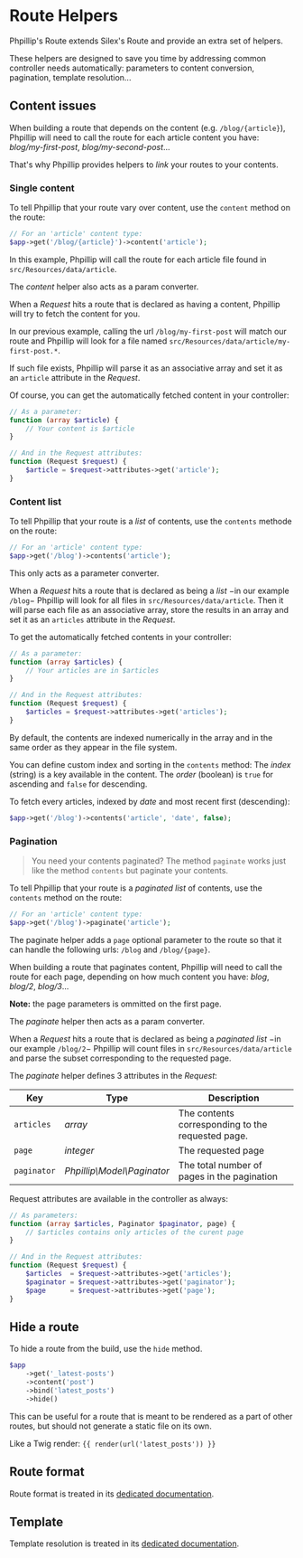# Route Helpers

Phpillip's Route extends Silex's Route and provide an extra set of helpers.

These helpers are designed to save you time by addressing common controller needs automatically: parameters to content conversion, pagination, template resolution...

## Content issues

When building a route that depends on the content (e.g. `/blog/{article}`), Phpillip will need to call the route for each article content you have: _blog/my-first-post_, _blog/my-second-post_...

That's why Phpillip provides helpers to _link_ your routes to your contents.

### Single content

To tell Phpillip that your route vary over content, use the `content` method on the route:

``` php
// For an 'article' content type:
$app->get('/blog/{article}')->content('article');
```

In this example, Phpillip will call the route for each article file found in `src/Resources/data/article`.

The _content_ helper also acts as a param converter.

When a _Request_ hits a route that is declared as having a content, Phpillip will try to fetch the content for you.

In our previous example, calling the url `/blog/my-first-post` will match our route and Phpillip will look for a file named `src/Resources/data/article/my-first-post.*`.

If such file exists, Phpillip will parse it as an associative array and set it as an `article` attribute in the _Request_.

Of course, you can get the automatically fetched content in your controller:

``` php
// As a parameter:
function (array $article) {
    // Your content is $article
}

// And in the Request attributes:
function (Request $request) {
    $article = $request->attributes->get('article');
}
```

### Content list

To tell Phpillip that your route is a _list_ of contents, use the `contents` methode on the route:

``` php
// For an 'article' content type:
$app->get('/blog')->contents('article');
```

This only acts as a parameter converter.

When a _Request_ hits a route that is declared as being a _list_ −in our example `/blog`− Phpillip will look for all files in `src/Resources/data/article`. Then it will parse each file as an associative array, store the results in an array and set it as an `articles` attribute in the _Request_.

To get the automatically fetched contents in your controller:

``` php
// As a parameter:
function (array $articles) {
    // Your articles are in $articles
}

// And in the Request attributes:
function (Request $request) {
    $articles = $request->attributes->get('articles');
}
```

By default, the contents are indexed numerically in the array and in the same order as they appear in the file system.

You can define custom index and sorting in the `contents` method:
The _index_ (string) is a key available in the content.
The _order_ (boolean) is `true` for ascending and `false` for descending.

To fetch every articles, indexed by _date_ and most recent first (descending):

``` php
$app->get('/blog')->contents('article', 'date', false);
```

### Pagination

> You need your contents paginated? The method `paginate` works just like the method `contents` but paginate your contents.

To tell Phpillip that your route is a _paginated list_ of contents, use the `contents` method on the route:

``` php
// For an 'article' content type:
$app->get('/blog')->paginate('article');
```

The paginate helper adds a `page` optional parameter to the route so that it can handle the following urls: `/blog` and `/blog/{page}`.

When building a route that paginates content, Phpillip will need to call the route for each page, depending on how much content you have: _blog_, _blog/2_, _blog/3_...

__Note:__ the page parameters is ommitted on the first page.

The _paginate_ helper then acts as a param converter.

When a _Request_ hits a route that is declared as being a _paginated list_ −in our example `/blog/2`− Phpillip will count files in `src/Resources/data/article` and parse the subset corresponding to the requested page.

The _paginate_ helper defines 3 attributes in the _Request_:

Key         | Type                       | Description
----------- | -------------------------- | -----------
`articles`  | _array_                    | The contents corresponding to the requested page.
`page`      | _integer_                  | The requested page
`paginator` | _Phpillip\Model\Paginator_ | The total number of pages in the pagination

Request attributes are available in the controller as always:

``` php
// As parameters:
function (array $articles, Paginator $paginator, page) {
    // $articles contains only articles of the curent page
}

// And in the Request attributes:
function (Request $request) {
    $articles  = $request->attributes->get('articles');
    $paginator = $request->attributes->get('paginator');
    $page      = $request->attributes->get('page');
}
```

## Hide a route

To hide a route from the build, use the `hide` method.

```php
$app
    ->get('_latest-posts')
    ->content('post')
    ->bind('latest_posts')
    ->hide()
```

This can be useful for a route that is meant to be rendered as a part of other routes, but should not generate a static file on its own.

Like a Twig render: `{{ render(url('latest_posts')) }}`

## Route format

Route format is treated in its [dedicated documentation](../controller/format.md).

## Template

Template resolution is treated in its [dedicated documentation](../controller/template.md).
